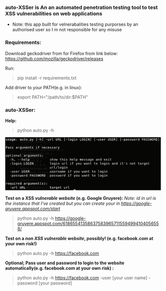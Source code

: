 ### auto-XSSer is An an automated penetration testing tool to test XSS vulnerabilities on web applications
* Note: this app built for velnerabalities testing purporses by an authorised user so I m not responsible for any misuse

### Requirements:
Download geckodriver from for Firefox from link below:
https://github.com/mozilla/geckodriver/releases

Run:
>pip install -r requirements.txt


Add driver to your PATH(e.g. in linux):
>export PATH="/path/to/dir:$PATH"

### auto-XSSer:
**Help:**
>python auto.py -h

![Alt text](/images/auto-XSSer-help-command.png?raw=true "help command")

**Test on a XSS *vulnerable website* (e.g. Google Gruyere):**
*Note: id in url is the instance that I've created but you can create your in https://google-gruyere.appspot.com/start*
>python auto.py -h https://google-gruyere.appspot.com/618655413586375839657115594994104056558/



**Test on a *non XSS vulnerable website*, possibly! (e.g. facebook.com at your own risk!)**
>python auto.py -h https://facebook.com


**Optional; Pass user and password to login to the website automatically(e.g. facebook.com at your own risk) :**
>python auto.py -h https://facebook.com -user [your user name] -password [your password]